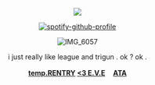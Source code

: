 <div align="center">

![](https://komarev.com/ghpvc/?username=HAPPY-CHAOS&label=Aspects&color=orange&style=flat)

<div align="center">

[![spotify-github-profile](https://spotify-github-profile.kittinanx.com/api/view?uid=tildejohanne&cover_image=true&theme=novatorem&show_offline=true&background_color=121212&interchange=true&bar_color=53b14f&bar_color_cover=true)](https://github.com/kittinan/spotify-github-profile)

![IMG_6057](https://giffiles.alphacoders.com/179/179797.gif)

i just really like league and trigun . ok ? ok .

<b> [temp.RENTRY](https://rentry.co/eriks-) [<3 E.V.E](https://rentry.co/yasukayn) ㅤ[ATA](https://pantheon.atabook.org)</b>

